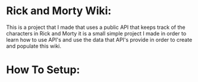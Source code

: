 # Rick and Morty Wiki:
This is a project that I made that uses a public API that keeps track of the characters in Rick and Morty it is a small simple project I made in order to learn how to use API's and use the data that API's provide in order to create and populate this wiki.

# How To Setup:
